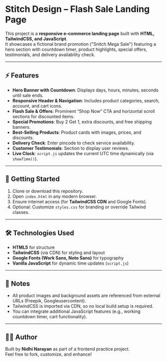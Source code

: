 # Stitch Design – Flash Sale Landing Page

This project is a **responsive e-commerce landing page** built with **HTML, TailwindCSS, and JavaScript**.  
It showcases a fictional brand promotion ("Snitch Mega Sale") featuring a hero section with countdown timer, product highlights, special offers, testimonials, and delivery availability check.

---



## ⚡ Features

- **Hero Banner with Countdown**: Displays days, hours, minutes, seconds until sale ends.
- **Responsive Header & Navigation**: Includes product categories, search, account, and cart icons.
- **Flash Sale & Offers**: Prominent “Shop Now” CTA and horizontal scroll sections for discounted items.
- **Special Promotions**: Buy 2 Get 1, extra discounts, and free shipping banners.
- **Best-Selling Products**: Product cards with images, prices, and discounts.
- **Delivery Check**: Enter pincode to check service availability.
- **Customer Testimonials**: Section to display user reviews.
- **Live Clock**: `script.js` updates the current UTC time dynamically (via `showTime()`).

---

## 🚀 Getting Started

1. Clone or download this repository.
2. Open `index.html` in any modern browser.
3. Ensure internet access (for **TailwindCSS CDN** and Google Fonts).
4. Optional: Customize `styles.css` for branding or override Tailwind classes.

---

## 🛠️ Technologies Used

- **HTML5** for structure
- **TailwindCSS** (via CDN) for styling and layout
- **Google Fonts (Work Sans, Noto Sans)** for typography
- **Vanilla JavaScript** for dynamic time updates (`script.js`)

---

## 📌 Notes

- All product images and background assets are referenced from external URLs (Freepik, Googleusercontent).
- TailwindCSS is imported via CDN, so no local build setup is required.
- You can integrate additional JavaScript features (e.g., working countdown timer, cart functionality).

---

## 👩‍💻 Author

Built by **Nidhi Narayan** as part of a frontend practice project.  
Feel free to fork, customize, and enhance!



